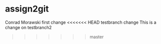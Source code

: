 # assign2git
Conrad Morawski
first change
<<<<<<< HEAD
testbranch change
This is a change on testbranch2
>>>>>>> master
